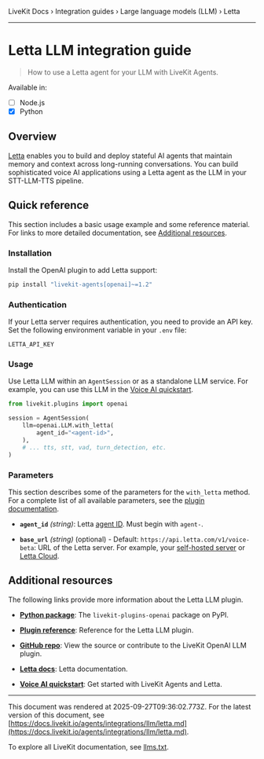 LiveKit Docs › Integration guides › Large language models (LLM) › Letta

---

# Letta LLM integration guide

> How to use a Letta agent for your LLM with LiveKit Agents.

Available in:
- [ ] Node.js
- [x] Python

## Overview

[Letta](https://docs.letta.com/overview) enables you to build and deploy stateful AI agents that maintain memory and context across long-running conversations. You can build sophisticated voice AI applications using a Letta agent as the LLM in your STT-LLM-TTS pipeline.

## Quick reference

This section includes a basic usage example and some reference material. For links to more detailed documentation, see [Additional resources](#additional-resources).

### Installation

Install the OpenAI plugin to add Letta support:

```bash
pip install "livekit-agents[openai]~=1.2"

```

### Authentication

If your Letta server requires authentication, you need to provide an API key. Set the following environment variable in your `.env` file:

`LETTA_API_KEY`

### Usage

Use Letta LLM within an `AgentSession` or as a standalone LLM service. For example, you can use this LLM in the [Voice AI quickstart](https://docs.livekit.io/agents/start/voice-ai.md).

```python
from livekit.plugins import openai

session = AgentSession(
    llm=openai.LLM.with_letta(
        agent_id="<agent-id>",
    ),
    # ... tts, stt, vad, turn_detection, etc.
)

```

### Parameters

This section describes some of the parameters for the `with_letta` method. For a complete list of all available parameters, see the [plugin documentation](https://docs.livekit.io/reference/python/v1/livekit/plugins/openai/index.html.md#livekit.plugins.openai.LLM.with_letta).

- **`agent_id`** _(string)_: Letta [agent ID](https://docs.letta.com/guides/ade/settings#agent-identity). Must begin with `agent-`.

- **`base_url`** _(string)_ (optional) - Default: `https://api.letta.com/v1/voice-beta`: URL of the Letta server. For example, your [self-hosted server](https://docs.letta.com/guides/selfhosting) or [Letta Cloud](https://docs.letta.com/guides/cloud/overview).

## Additional resources

The following links provide more information about the Letta LLM plugin.

- **[Python package](https://pypi.org/project/livekit-plugins-openai/)**: The `livekit-plugins-openai` package on PyPI.

- **[Plugin reference](https://docs.livekit.io/reference/python/v1/livekit/plugins/openai/index.html.md#livekit.plugins.openai.LLM.with_letta)**: Reference for the Letta LLM plugin.

- **[GitHub repo](https://github.com/livekit/agents/tree/main/livekit-plugins/livekit-plugins-openai)**: View the source or contribute to the LiveKit OpenAI LLM plugin.

- **[Letta docs](https://docs.letta.com/)**: Letta documentation.

- **[Voice AI quickstart](https://docs.livekit.io/agents/start/voice-ai.md)**: Get started with LiveKit Agents and Letta.

---

This document was rendered at 2025-09-27T09:36:02.773Z.
For the latest version of this document, see [https://docs.livekit.io/agents/integrations/llm/letta.md](https://docs.livekit.io/agents/integrations/llm/letta.md).

To explore all LiveKit documentation, see [llms.txt](https://docs.livekit.io/llms.txt).